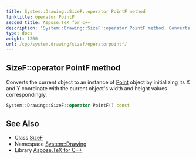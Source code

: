 ```yaml
---
title: System::Drawing::SizeF::operator PointF method
linktitle: operator PointF
second_title: Aspose.TeX for C++
description: 'System::Drawing::SizeF::operator PointF method. Converts the current object to an instance of Point object by initializing its X and Y coordinate with the current object''s width and height values correspondingly in C++.'
type: docs
weight: 1200
url: /cpp/system.drawing/sizef/operatorpointf/
---
```

## SizeF::operator PointF method


Converts the current object to an instance of [Point](../../point/) object by initializing its X and Y coordinate with the current object's width and height values correspondingly.

```cpp
System::Drawing::SizeF::operator PointF() const
```

## See Also

* Class [SizeF](../)
* Namespace [System::Drawing](../../)
* Library [Aspose.TeX for C++](../../../)
